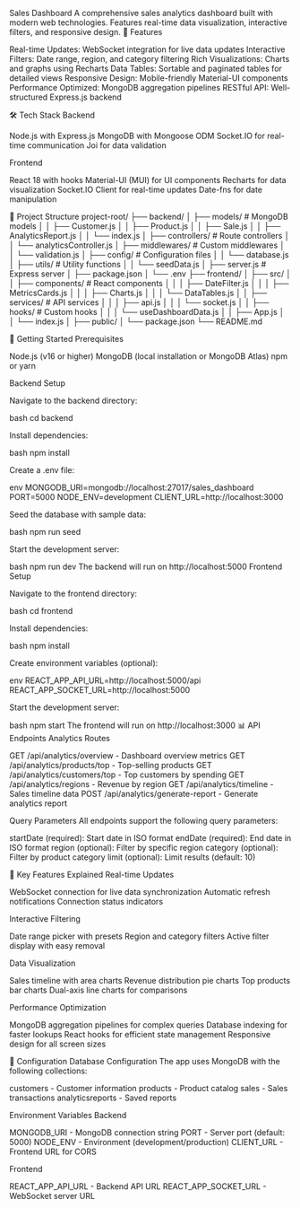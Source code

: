 Sales Dashboard
A comprehensive sales analytics dashboard built with modern web technologies. Features real-time data visualization, interactive filters, and responsive design.
🚀 Features

Real-time Updates: WebSocket integration for live data updates
Interactive Filters: Date range, region, and category filtering
Rich Visualizations: Charts and graphs using Recharts
Data Tables: Sortable and paginated tables for detailed views
Responsive Design: Mobile-friendly Material-UI components
Performance Optimized: MongoDB aggregation pipelines
RESTful API: Well-structured Express.js backend

🛠 Tech Stack
Backend

Node.js with Express.js
MongoDB with Mongoose ODM
Socket.IO for real-time communication
Joi for data validation

Frontend

React 18 with hooks
Material-UI (MUI) for UI components
Recharts for data visualization
Socket.IO Client for real-time updates
Date-fns for date manipulation

📁 Project Structure
project-root/
├── backend/
│   ├── models/                 # MongoDB models
│   │   ├── Customer.js
│   │   ├── Product.js
│   │   ├── Sale.js
│   │   ├── AnalyticsReport.js
│   │   └── index.js
│   ├── controllers/            # Route controllers
│   │   └── analyticsController.js
│   ├── middlewares/           # Custom middlewares
│   │   └── validation.js
│   ├── config/                # Configuration files
│   │   └── database.js
│   ├── utils/                 # Utility functions
│   │   └── seedData.js
│   ├── server.js              # Express server
│   ├── package.json
│   └── .env
├── frontend/
│   ├── src/
│   │   ├── components/        # React components
│   │   │   ├── DateFilter.js
│   │   │   ├── MetricsCards.js
│   │   │   ├── Charts.js
│   │   │   └── DataTables.js
│   │   ├── services/          # API services
│   │   │   ├── api.js
│   │   │   └── socket.js
│   │   ├── hooks/             # Custom hooks
│   │   │   └── useDashboardData.js
│   │   ├── App.js
│   │   └── index.js
│   ├── public/
│   └── package.json
└── README.md

🚀 Getting Started
Prerequisites

Node.js (v16 or higher)
MongoDB (local installation or MongoDB Atlas)
npm or yarn

Backend Setup

Navigate to the backend directory:

bash   cd backend

Install dependencies:

bash   npm install

Create a .env file:

env   MONGODB_URI=mongodb://localhost:27017/sales_dashboard
   PORT=5000
   NODE_ENV=development
   CLIENT_URL=http://localhost:3000

Seed the database with sample data:

bash   npm run seed

Start the development server:

bash   npm run dev
The backend will run on http://localhost:5000
Frontend Setup

Navigate to the frontend directory:

bash   cd frontend

Install dependencies:

bash   npm install

Create environment variables (optional):

env   REACT_APP_API_URL=http://localhost:5000/api
   REACT_APP_SOCKET_URL=http://localhost:5000

Start the development server:

bash   npm start
The frontend will run on http://localhost:3000
📊 API Endpoints
Analytics Routes

GET /api/analytics/overview - Dashboard overview metrics
GET /api/analytics/products/top - Top-selling products
GET /api/analytics/customers/top - Top customers by spending
GET /api/analytics/regions - Revenue by region
GET /api/analytics/timeline - Sales timeline data
POST /api/analytics/generate-report - Generate analytics report

Query Parameters
All endpoints support the following query parameters:

startDate (required): Start date in ISO format
endDate (required): End date in ISO format
region (optional): Filter by specific region
category (optional): Filter by product category
limit (optional): Limit results (default: 10)

🎯 Key Features Explained
Real-time Updates

WebSocket connection for live data synchronization
Automatic refresh notifications
Connection status indicators

Interactive Filtering

Date range picker with presets
Region and category filters
Active filter display with easy removal

Data Visualization

Sales timeline with area charts
Revenue distribution pie charts
Top products bar charts
Dual-axis line charts for comparisons

Performance Optimization

MongoDB aggregation pipelines for complex queries
Database indexing for faster lookups
React hooks for efficient state management
Responsive design for all screen sizes

🔧 Configuration
Database Configuration
The app uses MongoDB with the following collections:

customers - Customer information
products - Product catalog
sales - Sales transactions
analyticsreports - Saved reports

Environment Variables
Backend

MONGODB_URI - MongoDB connection string
PORT - Server port (default: 5000)
NODE_ENV - Environment (development/production)
CLIENT_URL - Frontend URL for CORS

Frontend

REACT_APP_API_URL - Backend API URL
REACT_APP_SOCKET_URL - WebSocket server URL
